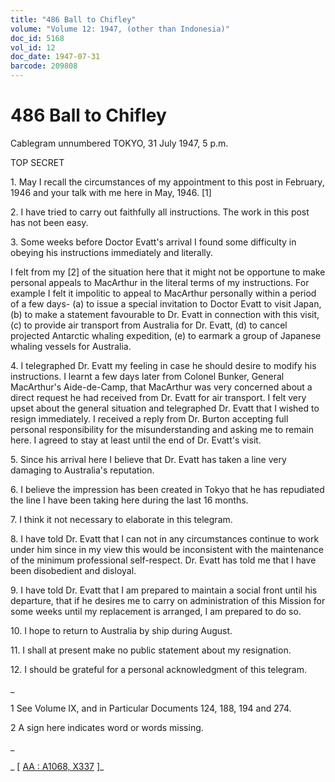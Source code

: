 ```yaml
---
title: "486 Ball to Chifley"
volume: "Volume 12: 1947, (other than Indonesia)"
doc_id: 5168
vol_id: 12
doc_date: 1947-07-31
barcode: 209808
---
```


# 486 Ball to Chifley

Cablegram unnumbered TOKYO, 31 July 1947, 5 p.m.

TOP SECRET

1\. May I recall the circumstances of my appointment to this post in February, 1946 and your talk with me here in May, 1946. [1]

2\. I have tried to carry out faithfully all instructions. The work in this post has not been easy.

3\. Some weeks before Doctor Evatt's arrival I found some difficulty in obeying his instructions immediately and literally.

I felt from my [2] of the situation here that it might not be opportune to make personal appeals to MacArthur in the literal terms of my instructions. For example I felt it impolitic to appeal to MacArthur personally within a period of a few days- (a) to issue a special invitation to Doctor Evatt to visit Japan, (b) to make a statement favourable to Dr. Evatt in connection with this visit, (c) to provide air transport from Australia for Dr. Evatt, (d) to cancel projected Antarctic whaling expedition, (e) to earmark a group of Japanese whaling vessels for Australia.

4\. I telegraphed Dr. Evatt my feeling in case he should desire to modify his instructions. I learnt a few days later from Colonel Bunker, General MacArthur's Aide-de-Camp, that MacArthur was very concerned about a direct request he had received from Dr. Evatt for air transport. I felt very upset about the general situation and telegraphed Dr. Evatt that I wished to resign immediately. I received a reply from Dr. Burton accepting full personal responsibility for the misunderstanding and asking me to remain here. I agreed to stay at least until the end of Dr. Evatt's visit.

5\. Since his arrival here I believe that Dr. Evatt has taken a line very damaging to Australia's reputation.

6\. I believe the impression has been created in Tokyo that he has repudiated the line I have been taking here during the last 16 months.

7\. I think it not necessary to elaborate in this telegram.

8\. I have told Dr. Evatt that I can not in any circumstances continue to work under him since in my view this would be inconsistent with the maintenance of the minimum professional self-respect. Dr. Evatt has told me that I have been disobedient and disloyal.

9\. I have told Dr. Evatt that I am prepared to maintain a social front until his departure, that if he desires me to carry on administration of this Mission for some weeks until my replacement is arranged, I am prepared to do so.

10\. I hope to return to Australia by ship during August.

11\. I shall at present make no public statement about my resignation.

12\. I should be grateful for a personal acknowledgment of this telegram.

_

1 See Volume IX, and in Particular Documents 124, 188, 194 and 274.

2 A sign here indicates word or words missing.

_

_ [ [AA : A1068, X337](http://www.naa.gov.au/cgi-bin/Search?O=I&Number=209808) ]_
